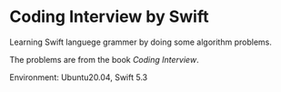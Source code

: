 # Coding Interview by Swift

Learning Swift languege grammer by doing some algorithm problems.

The problems are from the book *Coding Interview*.

Environment: Ubuntu20.04, Swift 5.3
